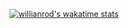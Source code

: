 [![willianrod's wakatime stats](https://github-readme-stats.vercel.app/api/Rumanns?wakatime=Rumanns)](https://github.com/Rumanns/github-readme-stats)
